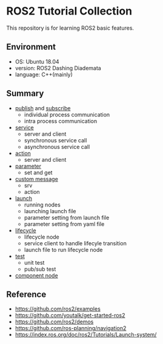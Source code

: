 # ROS2 Tutorial Collection

This repository is for learning ROS2 basic features.

## Environment
- OS: Ubuntu 18.04
- version: ROS2 Dashing Diademata
- language: C++(mainly)

## Summary

- [publish](./tutorial_publisher) and [subscribe](./tutorial_listener)
  - individual process communication
  - intra process communication
- [service](./tutorial_service)
  - server and client
  - synchronous service call
  - asynchronous service call
- [action](./tutorial_action)
  - server and client
- [parameter](./tutorial_param)
  - set and get
- [custom message](./tutorial_msgs)
  - srv
  - action
- [launch](./tutorial_launch)
  - running nodes
  - launching launch file
  - parameter setting from launch file
  - parameter setting from yaml file
- [lifecycle](./tutorial_lifecycle)
  - lifecycle node
  - service client to handle lifecyle transition
  - launch file to run lifecycle node
- [test](./tutorial_test)
  - unit test
  - pub/sub test
- [component node](./tutorial_composition)


## Reference

- https://github.com/ros2/examples
- https://github.com/youtalk/get-started-ros2
- https://github.com/ros2/demos
- https://github.com/ros-planning/navigation2
- https://index.ros.org/doc/ros2/Tutorials/Launch-system/
